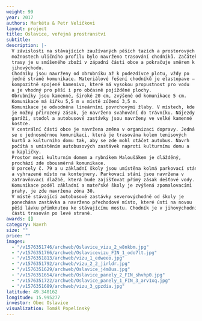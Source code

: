 ```yaml
---
weight: 99
year: 2017
authors: Markéta & Petr Veličkovi
layout: project
title: Oslavice, veřejná prostranství
subtitle:
description: |-
  V závislosti na stávajících zaužívaných pěších tazích a prostorových
  možnostech uličního profilu bylo navrženo trasování chodníků. Začátek
  trasy je u smíšeného zboží v západní části obce a pokračuje směrem k
  jihovýchodu.
  Chodníky jsou navrženy od obrubníku až k podezdívce plotu, vždy po
  jedné straně komunikace. Materiálové řešení chodníků je elastopave –
  kompozitně spojené kamenivo, které má vysokou propustnost pro vodu
  a je vhodný pro pěší i pro občasně pojížděné plochy.
  Obrubníky jsou kamenné, široké 20 cm, zvýšené od komunikace 5 cm.
  Komunikace má šířku 5,5 m v místě zúžení 3,5 m.
  Komunikace je odvodněna lineárními povrchovými žlaby. V místech, kde
  je možný přirozený zásak, je navrženo svahování do trávníku. Nájezdy do
  garáží, stodol a autobusové zastávky jsou navrženy ve velké kamenné
  kostce.
  V centrální části obce je navržena změna v organizaci dopravy. Jedná
  se o jednosměrnou komunikaci, která je trasována kolem tenisových
  kurtů a kulturního domu tak, aby se zde mohl otáčet autobus. Navrh
  počítá s umístěním autobusových zastávek naproti kulturnímu domu a
  u kapličky.
  Prostor mezi kulturním domem a rybníkem Maloušákem je dlážděný,
  prochází zde obousměrná komunikace.
  U parcely č. 79 a u základní školy jsou umístěna kolmá parkovací stání
  a vyhrazené místo na kontejnery. Parkovací stání jsou navržena v
  zatravňovací dlažbě, která bude zajišťovat přímý zásak dešťové vody.
  Komunikace podél základní a mateřské školy je zvýšená zpomalovacími
  prahy, je zde navržena zóna 30.
  V místě stávající autobusové zastávky severovýchodně od školy je
  ponechána zastávka a navrženo přechodové místo, které ústí na novou
  pěší lávku přimknutou ke stávajícímu mostu. Chodník je v jihovýchodní
  části trasován po levé straně.
awards: []
category: Navrh
size: ""
price: ""
images:
  - "/v1576351746/archweb/Oslavice_vizu_2_w8nkbm.jpg"
  - "/v1576351766/archweb/Oslavicevizu_FIN_1_odo7lt.jpg"
  - "/v1576351813/archweb/vizu_1_edweeo.jpg"
  - "/v1576351792/archweb/vizu_2_2_jirldr.jpg"
  - "/v1576351629/archweb/Oslavice_j4m0us.jpg"
  - "/v1576351654/archweb/Oslavice_panely_2_FIN_shvhp0.jpg"
  - "/v1576351722/archweb/Oslavice_panely_1_FIN_3_arv1xq.jpg"
  - "/v1576351689/archweb/vizu_3_gpzdia.jpg"
latitude: 49.340162
longitude: 15.995277
investor: Obec Oslavice
visualization: Tomáš Popelínský
---
```

